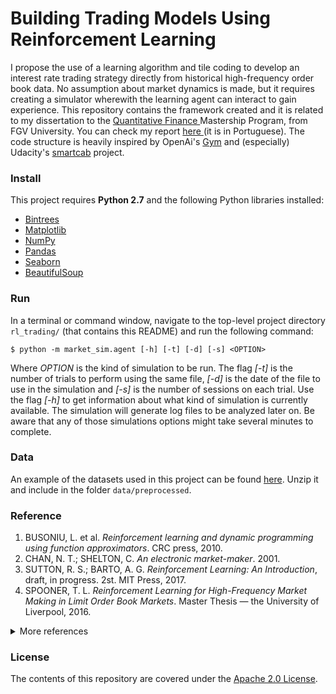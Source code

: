 Building Trading Models Using Reinforcement Learning
==================



I propose the use of a learning algorithm and tile coding to develop an interest rate trading strategy directly from historical high-frequency order book data. No assumption about market dynamics is made, but it requires creating a simulator wherewith the learning agent can interact to gain experience. This repository contains the framework created and it is related to my dissertation to the [Quantitative Finance ](http://eesp.fgv.br/en/ensino/mestrado-profissional/economia/area-financas-quantitativas/presentation) Mastership Program, from FGV University. You can check my report <a href="https://www.dropbox.com/s/ynyf8oynn304zkf/hft_trademodl_RL.pdf?dl=0" target="_blank">here </a>(it is in Portuguese). The code structure is heavily inspired by OpenAi's [Gym](https://github.com/openai/gym) and (especially) Udacity's [smartcab](https://github.com/udacity/machine-learning/tree/master/projects/smartcab) project.


### Install
This project requires **Python 2.7** and the following Python libraries installed:

- [Bintrees](https://pypi.python.org/pypi/bintrees/2.0.2)
- [Matplotlib](http://matplotlib.org/)
- [NumPy](http://www.numpy.org/)
- [Pandas](http://pandas.pydata.org)
- [Seaborn](https://web.stanford.edu/~mwaskom/software/seaborn/)
- [BeautifulSoup](https://pypi.python.org/pypi/beautifulsoup4)
<!-- - [Sphinx](http://www.sphinx-doc.org/en/1.5.1/) -->
<!-- - [Six](https://pypi.python.org/pypi/six) -->


### Run
In a terminal or command window, navigate to the top-level project directory `rl_trading/` (that contains this README) and run the following command:

```shell
$ python -m market_sim.agent [-h] [-t] [-d] [-s] <OPTION>
```

Where *OPTION* is the kind of simulation to be run. The flag *[-t]* is the number of trials to perform using the same file, *[-d]* is the date of the file to use in the simulation and *[-s]* is the number of sessions on each trial. Use the flag *[-h]* to get information about what kind of simulation is currently available. The simulation will generate log files to be analyzed later on. Be aware that any of those simulations options might take several minutes to complete.


### Data
An example of the datasets used in this project can be found [here](https://www.dropbox.com/s/xo5ul1h3hmtfw1k/201702.zip?dl=0). Unzip it and include in the folder `data/preprocessed`.


<!-- ### Build Documentation -->
<!-- The last version of the documentation generated is compressed at `docs/build.zip`. After unzip the file, it can be accessed [here](docs/build/html/index.html). To create a new HTML version, run the following command in the `docs/` folder of the top level directory of this project:
 -->
<!-- ```shell
$ make html
``` -->

<!-- After that, access locally the AdaptativeTrading_Model's docs [here](docs/_build/html/index.html). Disable `DEBUG` flag before building the files. -->

### Reference
1. BUSONIU, L. et al. *Reinforcement learning and dynamic programming using function approximators*. CRC press, 2010.
2. CHAN, N. T.; SHELTON, C. *An electronic market-maker*. 2001.
3. SUTTON, R. S.; BARTO, A. G. *Reinforcement Learning: An Introduction*, draft, in progress. 2st. MIT Press, 2017.
4. SPOONER, T. L. *Reinforcement Learning for High-Frequency Market Making in Limit Order Book Markets*. Master Thesis — the University of Liverpool, 2016.

<details><summary>More references</summary>

5. BELLMAN, R. *The theory of dynamic programming*. 1954.
4. CUMMING, J.; ALRAJEH, D.; DICKENS, L. *An Investigation into the Use of Reinforcement Learning Techniques within the Algorithmic Trading Domain.* Master Thesis, 2015.
5. DU, X.; ZHAI, J.; LV, K. *Algorithm trading using q-learning and recurrent reinforcement learning*. Citeseer, v. 1, p. 1, n.d.
6. FERRUCCI, D. et al. *Building watson: An overview of the deepqa project*. AI magazine, v. 31, n. 3, p. 59–79, 2010.
7. FLETCHER, T. *Machine learning for financial market prediction*. Thesis — UCL (University College London), 2012.
8. GOULD, M. D. et al. *Limit order books*. Quantitative Finance, Taylor & Francis, v. 13, n. 11, p. 1709–1742, 2013.
9. HALL, T.; KUMAR, N. *Why Machine Learning Models Often Fail to Learn: QuickTake Q&A*. 2017. [Online].
10. KAELBLING, L. P.; LITTMAN, M. L.; MOORE, A. W. *Reinforcement learning: a survey*. Journal of Artificial Intelligence Research, v. 4, p. 237–285, 1996.
11. KEARNS, M.; NEVMYVAKA, Y. *Machine learning for market microstructure and high frequency trading*. 2013.
12. KIM, A. J.; SHELTON, C. R.; POGGIO, T. *Modeling stock order flows and learning market-making from data*. 2002.
13. KPMG International. *Transformative change: How innovation and technology are shaping an industry*. 2016.
14. LEE, J. W. et al. *A multiagent approach to q-learning for daily stock trading*. IEEE Transactions on Systems, Man, and Cybernetics-Part A: Systems and Humans, IEEE, v. 37, n. 6, p. 864–877, 2007.
15. LI, X. et al. *An intelligent market making strategy in algorithmic trading*. Frontiers of Computer Science, Springer, v. 8, n. 4, p. 596–608, 2014.
16. LUESKA, L. C. *Modelo HJM multifatorial com processo de difusãso com jumps aplicado ao mercado brasileiro*. Master Thesis, 2016.
17. MELO, F. S.; MEYN, S. P.; RIBEIRO, M. I. *An analysis of reinforcement learning with function approximation*. In: ACM. Proceedings of the 25th international conference on Machine learning. 2008. p. 664–671.
18. MITCHELL, T. *Machine Learning*. McGraw-Hill, 1997. (McGraw-Hill International Editions). ISBN 9780071154673.
19. MOHRI, M.; ROSTAMIZADEH, A.; TALWALKAR, A. *Foundations of Machine Learning*. The MIT Press, 2012. ISBN 026201825X, 9780262018258.
20. NEVMYVAKA, Y.; FENG, Y.; KEARNS, M. *Reinforcement learning for optimized trade execution*. In: ACM. Proceedings of the 23rd international conference on Machine learning. 2006. p. 673–680.
21. O’HARA, M. *High frequency market microstructure*. Journal of Financial Economics, Elsevier, v. 116, n. 2, p. 257–270, 2015.
22. RONCALLI, T. *Big Data in Asset Management*. 2014. Apresentação.
23. SEIJEN, H. van; FATEMI, M.; ROMOFF, J. *Improving scalability of reinforcement learning by separation of concerns*. arXiv preprint arXiv:1612.05159, 2016.
24. SHERSTOV, A. A.; STONE, P. *Function approximation via tile coding: Automating parameter choice*. In: SPRINGER. International Symposium on Abstraction, Reformulation, and Approximation. 2005. p. 194–205.
25. SHREVE, S. *Stochastic calculus for finance I: the binomial asset pricing model*. Springer Science & Business Media, 2012.
26. SILVER, D. et al. *Mastering the game of go with deep neural networks and tree search*. Nature, Nature Publishing Group, v. 529, n. 7587, p. 484–489, 2016.
29. WASKOW, S. J. *Aprendizado por reforço utilizando tile coding em cenários multiagente*. 2010.
30. WATKINS, C. J.; DAYAN, P. *Q-learning*. Machine learning, Springer, v. 8, n. 3-4, p. 279–292, 1992.
31. WATKINS, C. J. C. H. *Learning from delayed rewards*. Thesis — University of Cambridge England, 1989.
32. XAVIER, A. *The Distribution/Intermediation Industry in Brazil: Challenges and Trends*. 2015. [Online].
</details>


### License
The contents of this repository are covered under the [Apache 2.0 License](LICENSE.md).
